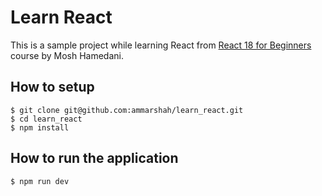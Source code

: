 # Learn React

This is a sample project while learning React from [React 18 for Beginners](https://codewithmosh.com/p/ultimate-react-part1) course by Mosh Hamedani.

## How to setup

```shell
$ git clone git@github.com:ammarshah/learn_react.git
$ cd learn_react
$ npm install
```

## How to run the application

```shell
$ npm run dev
```
